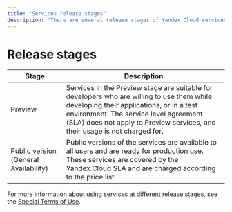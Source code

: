 ```yaml
---
title: "Services release stages"
description: "There are several release stages of Yandex.Cloud services. Preview - the services are suitable for developers who are ready to use them in the development of their applications or in a test environment. Usage is not charged, SLA does not apply. General Availability - available to all users and can be fully used for solving problems. Usage is charged, SLA is valid."
---
```


# Release stages

| Stage | Description |
| ----- | ----- |
| Preview | Services in the Preview stage are suitable for developers who are willing to use them while developing their applications, or in a test environment. The service level agreement (SLA) does not apply to Preview services, and their usage is not charged for. |
| Public version (General Availability) | Public versions of the services are available to all users and are ready for production use. These services are covered by the Yandex.Cloud SLA and are charged according to the price list.|

For more information about using services at different release stages, see the [Special Terms of Use](https://yandex.ru/legal/cloud_specialterms/#index__section_fk5_d4c_cgb).


